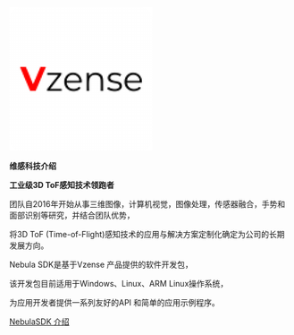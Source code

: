 ![](./Img/Nebula.png)

**维感科技介绍**



**工业级3D ToF感知技术领跑者**



团队自2016年开始从事三维图像，计算机视觉，图像处理，传感器融合，手势和面部识别等研究，并结合团队优势，

将3D ToF (Time-of-Flight)感知技术的应用与解决方案定制化确定为公司的长期发展方向。







Nebula SDK是基于Vzense 产品提供的软件开发包，

该开发包目前适用于Windows、Linux、ARM Linux操作系统，

为应用开发者提供一系列友好的API 和简单的应用示例程序。



 [NebulaSDK 介绍](./README.md)